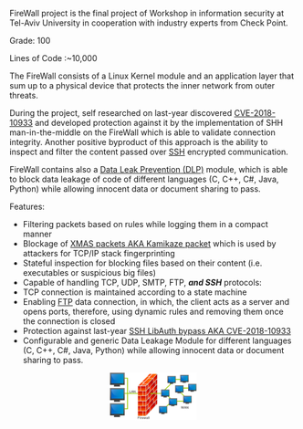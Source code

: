 FireWall project is the final project of Workshop in information security at Tel-Aviv University in cooperation with industry experts from Check Point.

Grade: 100

Lines of Code :~10,000

The FireWall consists of a Linux Kernel module and an application layer that sum up to a physical device that protects the inner network from outer threats.

During the project, self researched on last-year discovered [CVE-2018-10933](https://nvd.nist.gov/vuln/detail/CVE-2018-10933) and developed protection against it by the implementation of SHH man-in-the-middle on the FireWall which is able to validate connection integrity. 
Another positive byproduct of this approach is the ability to inspect and filter the content passed over [SSH](https://en.wikipedia.org/wiki/Secure_Shell) encrypted communication.

FireWall contains also a [Data Leak Prevention (DLP)](https://en.wikipedia.org/wiki/Data_loss_prevention_software) module, which is able to block data leakage of code of different languages (C, C++, C#, Java, Python) while allowing innocent data or document sharing to pass.

Features:
* Filtering packets based on rules while logging them in a compact manner
* Blockage of [XMAS packets AKA Kamikaze packet](https://en.wikipedia.org/wiki/Christmas_tree_packet) which is used by attackers for TCP/IP stack fingerprinting
* Stateful inspection for blocking files based on their content (i.e. executables or suspicious big files)
* Capable of handling TCP, UDP, SMTP, FTP, ***and SSH*** protocols:
* TCP connection is maintained according to a state machine
* Enabling [FTP](https://en.wikipedia.org/wiki/File_Transfer_Protocol) data connection, in which, the client acts as a server and opens ports, therefore, using dynamic rules and removing them once the connection is closed
* Protection against last-year [SSH LibAuth bypass AKA CVE-2018-10933](https://nvd.nist.gov/vuln/detail/CVE-2018-10933)
* Configurable and generic Data Leakage Module for different languages (C, C++, C#, Java, Python) while allowing innocent data or document sharing to pass.

<p align="center">
    <img src="https://github.com/AvivYaniv/FireWall/blob/master/logo/Firewall.png" width="30%"/>
<p/>
